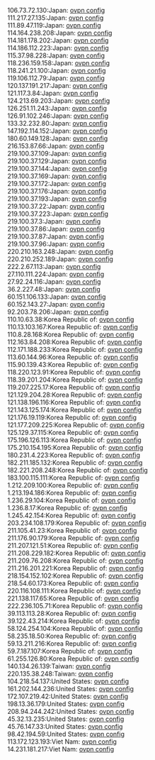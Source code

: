 106.73.72.130:Japan: [ovpn config](vpn/106_73_72_130.ovpn)  
111.217.27.135:Japan: [ovpn config](vpn/111_217_27_135.ovpn)  
111.89.47.119:Japan: [ovpn config](vpn/111_89_47_119.ovpn)  
114.164.238.208:Japan: [ovpn config](vpn/114_164_238_208.ovpn)  
114.181.178.202:Japan: [ovpn config](vpn/114_181_178_202.ovpn)  
114.186.112.223:Japan: [ovpn config](vpn/114_186_112_223.ovpn)  
115.37.98.228:Japan: [ovpn config](vpn/115_37_98_228.ovpn)  
118.236.159.158:Japan: [ovpn config](vpn/118_236_159_158.ovpn)  
118.241.21.100:Japan: [ovpn config](vpn/118_241_21_100.ovpn)  
119.106.112.79:Japan: [ovpn config](vpn/119_106_112_79.ovpn)  
120.137.191.217:Japan: [ovpn config](vpn/120_137_191_217.ovpn)  
121.117.3.84:Japan: [ovpn config](vpn/121_117_3_84.ovpn)  
124.213.69.203:Japan: [ovpn config](vpn/124_213_69_203.ovpn)  
126.251.11.243:Japan: [ovpn config](vpn/126_251_11_243.ovpn)  
126.91.102.246:Japan: [ovpn config](vpn/126_91_102_246.ovpn)  
133.32.232.80:Japan: [ovpn config](vpn/133_32_232_80.ovpn)  
147.192.114.152:Japan: [ovpn config](vpn/147_192_114_152.ovpn)  
180.60.149.128:Japan: [ovpn config](vpn/180_60_149_128.ovpn)  
216.153.87.66:Japan: [ovpn config](vpn/216_153_87_66.ovpn)  
219.100.37.109:Japan: [ovpn config](vpn/219_100_37_109.ovpn)  
219.100.37.129:Japan: [ovpn config](vpn/219_100_37_129.ovpn)  
219.100.37.144:Japan: [ovpn config](vpn/219_100_37_144.ovpn)  
219.100.37.169:Japan: [ovpn config](vpn/219_100_37_169.ovpn)  
219.100.37.172:Japan: [ovpn config](vpn/219_100_37_172.ovpn)  
219.100.37.176:Japan: [ovpn config](vpn/219_100_37_176.ovpn)  
219.100.37.193:Japan: [ovpn config](vpn/219_100_37_193.ovpn)  
219.100.37.22:Japan: [ovpn config](vpn/219_100_37_22.ovpn)  
219.100.37.223:Japan: [ovpn config](vpn/219_100_37_223.ovpn)  
219.100.37.3:Japan: [ovpn config](vpn/219_100_37_3.ovpn)  
219.100.37.86:Japan: [ovpn config](vpn/219_100_37_86.ovpn)  
219.100.37.87:Japan: [ovpn config](vpn/219_100_37_87.ovpn)  
219.100.37.96:Japan: [ovpn config](vpn/219_100_37_96.ovpn)  
220.210.163.248:Japan: [ovpn config](vpn/220_210_163_248.ovpn)  
220.210.252.189:Japan: [ovpn config](vpn/220_210_252_189.ovpn)  
222.2.67.113:Japan: [ovpn config](vpn/222_2_67_113.ovpn)  
27.110.111.224:Japan: [ovpn config](vpn/27_110_111_224.ovpn)  
27.92.24.116:Japan: [ovpn config](vpn/27_92_24_116.ovpn)  
36.2.227.48:Japan: [ovpn config](vpn/36_2_227_48.ovpn)  
60.151.106.133:Japan: [ovpn config](vpn/60_151_106_133.ovpn)  
60.152.143.27:Japan: [ovpn config](vpn/60_152_143_27.ovpn)  
92.203.78.206:Japan: [ovpn config](vpn/92_203_78_206.ovpn)  
110.10.63.38:Korea Republic of: [ovpn config](vpn/110_10_63_38.ovpn)  
110.13.103.167:Korea Republic of: [ovpn config](vpn/110_13_103_167.ovpn)  
110.8.28.168:Korea Republic of: [ovpn config](vpn/110_8_28_168.ovpn)  
112.163.84.208:Korea Republic of: [ovpn config](vpn/112_163_84_208.ovpn)  
112.171.188.233:Korea Republic of: [ovpn config](vpn/112_171_188_233.ovpn)  
113.60.144.96:Korea Republic of: [ovpn config](vpn/113_60_144_96.ovpn)  
115.90.139.43:Korea Republic of: [ovpn config](vpn/115_90_139_43.ovpn)  
118.220.123.91:Korea Republic of: [ovpn config](vpn/118_220_123_91.ovpn)  
118.39.201.204:Korea Republic of: [ovpn config](vpn/118_39_201_204.ovpn)  
119.207.225.17:Korea Republic of: [ovpn config](vpn/119_207_225_17.ovpn)  
121.129.204.28:Korea Republic of: [ovpn config](vpn/121_129_204_28.ovpn)  
121.138.196.116:Korea Republic of: [ovpn config](vpn/121_138_196_116.ovpn)  
121.143.125.174:Korea Republic of: [ovpn config](vpn/121_143_125_174.ovpn)  
121.176.19.119:Korea Republic of: [ovpn config](vpn/121_176_19_119.ovpn)  
121.177.209.225:Korea Republic of: [ovpn config](vpn/121_177_209_225.ovpn)  
125.129.37.115:Korea Republic of: [ovpn config](vpn/125_129_37_115.ovpn)  
175.196.126.113:Korea Republic of: [ovpn config](vpn/175_196_126_113.ovpn)  
175.210.154.195:Korea Republic of: [ovpn config](vpn/175_210_154_195.ovpn)  
180.231.4.223:Korea Republic of: [ovpn config](vpn/180_231_4_223.ovpn)  
182.211.185.132:Korea Republic of: [ovpn config](vpn/182_211_185_132.ovpn)  
182.221.208.248:Korea Republic of: [ovpn config](vpn/182_221_208_248.ovpn)  
183.100.115.111:Korea Republic of: [ovpn config](vpn/183_100_115_111.ovpn)  
1.212.209.100:Korea Republic of: [ovpn config](vpn/1_212_209_100.ovpn)  
1.213.194.186:Korea Republic of: [ovpn config](vpn/1_213_194_186.ovpn)  
1.236.29.104:Korea Republic of: [ovpn config](vpn/1_236_29_104.ovpn)  
1.236.8.17:Korea Republic of: [ovpn config](vpn/1_236_8_17.ovpn)  
1.245.42.154:Korea Republic of: [ovpn config](vpn/1_245_42_154.ovpn)  
203.234.108.179:Korea Republic of: [ovpn config](vpn/203_234_108_179.ovpn)  
211.105.41.23:Korea Republic of: [ovpn config](vpn/211_105_41_23.ovpn)  
211.176.90.179:Korea Republic of: [ovpn config](vpn/211_176_90_179.ovpn)  
211.207.121.51:Korea Republic of: [ovpn config](vpn/211_207_121_51.ovpn)  
211.208.229.182:Korea Republic of: [ovpn config](vpn/211_208_229_182.ovpn)  
211.209.76.208:Korea Republic of: [ovpn config](vpn/211_209_76_208.ovpn)  
211.216.201.221:Korea Republic of: [ovpn config](vpn/211_216_201_221.ovpn)  
218.154.152.102:Korea Republic of: [ovpn config](vpn/218_154_152_102.ovpn)  
218.54.60.173:Korea Republic of: [ovpn config](vpn/218_54_60_173.ovpn)  
220.116.108.111:Korea Republic of: [ovpn config](vpn/220_116_108_111.ovpn)  
221.138.117.65:Korea Republic of: [ovpn config](vpn/221_138_117_65.ovpn)  
222.236.105.71:Korea Republic of: [ovpn config](vpn/222_236_105_71.ovpn)  
39.113.113.28:Korea Republic of: [ovpn config](vpn/39_113_113_28.ovpn)  
39.122.43.214:Korea Republic of: [ovpn config](vpn/39_122_43_214.ovpn)  
58.124.254.104:Korea Republic of: [ovpn config](vpn/58_124_254_104.ovpn)  
58.235.18.50:Korea Republic of: [ovpn config](vpn/58_235_18_50.ovpn)  
59.13.211.216:Korea Republic of: [ovpn config](vpn/59_13_211_216.ovpn)  
59.7.187.107:Korea Republic of: [ovpn config](vpn/59_7_187_107.ovpn)  
61.255.126.80:Korea Republic of: [ovpn config](vpn/61_255_126_80.ovpn)  
140.134.26.139:Taiwan: [ovpn config](vpn/140_134_26_139.ovpn)  
220.135.38.248:Taiwan: [ovpn config](vpn/220_135_38_248.ovpn)  
104.218.54.137:United States: [ovpn config](vpn/104_218_54_137.ovpn)  
161.202.144.236:United States: [ovpn config](vpn/161_202_144_236.ovpn)  
172.107.219.42:United States: [ovpn config](vpn/172_107_219_42.ovpn)  
198.13.36.179:United States: [ovpn config](vpn/198_13_36_179.ovpn)  
208.94.244.242:United States: [ovpn config](vpn/208_94_244_242.ovpn)  
45.32.13.235:United States: [ovpn config](vpn/45_32_13_235.ovpn)  
45.76.147.33:United States: [ovpn config](vpn/45_76_147_33.ovpn)  
98.42.194.59:United States: [ovpn config](vpn/98_42_194_59.ovpn)  
113.172.123.193:Viet Nam: [ovpn config](vpn/113_172_123_193.ovpn)  
14.231.181.217:Viet Nam: [ovpn config](vpn/14_231_181_217.ovpn)  
